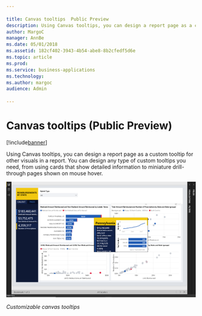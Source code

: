 ```yaml
---

title: Canvas tooltips  Public Preview 
description: Using Canvas tooltips, you can design a report page as a custom tooltip for other visuals in a report.
author: MargoC
manager: AnnBe
ms.date: 05/01/2018
ms.assetid: 182cf402-3943-4b54-abe8-8b2cfedf5d6e
ms.topic: article
ms.prod: 
ms.service: business-applications
ms.technology: 
ms.author: margoc
audience: Admin

---
```

#  Canvas tooltips (Public Preview)




[!include[banner](../../../includes/banner.md)]

Using Canvas tooltips, you can design a report page as a custom tooltip for
other visuals in a report. You can design any type of custom tooltips you need,
from using cards that show detailed information to miniature drill-through pages
shown on mouse hover.

![A screenshot of the customizable canvas tooltips](media/canvas-tooltips-public-preview-1.png "A screenshot of the customizable canvas tooltips")

*Customizable canvas tooltips*

